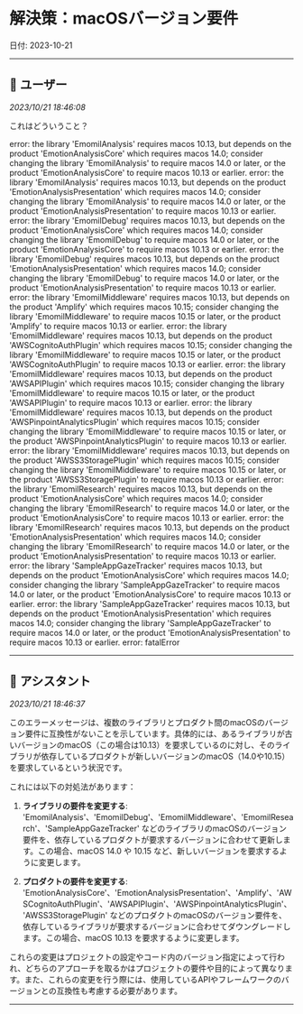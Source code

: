 # 解決策：macOSバージョン要件

日付: 2023-10-21

---

## 👤 ユーザー
*2023/10/21 18:46:08*

これはどういうこと？

error: the library 'EmomilAnalysis' requires macos 10.13, but depends on the product 'EmotionAnalysisCore' which requires macos 14.0; consider changing the library 'EmomilAnalysis' to require macos 14.0 or later, or the product 'EmotionAnalysisCore' to require macos 10.13 or earlier.
error: the library 'EmomilAnalysis' requires macos 10.13, but depends on the product 'EmotionAnalysisPresentation' which requires macos 14.0; consider changing the library 'EmomilAnalysis' to require macos 14.0 or later, or the product 'EmotionAnalysisPresentation' to require macos 10.13 or earlier.
error: the library 'EmomilDebug' requires macos 10.13, but depends on the product 'EmotionAnalysisCore' which requires macos 14.0; consider changing the library 'EmomilDebug' to require macos 14.0 or later, or the product 'EmotionAnalysisCore' to require macos 10.13 or earlier.
error: the library 'EmomilDebug' requires macos 10.13, but depends on the product 'EmotionAnalysisPresentation' which requires macos 14.0; consider changing the library 'EmomilDebug' to require macos 14.0 or later, or the product 'EmotionAnalysisPresentation' to require macos 10.13 or earlier.
error: the library 'EmomilMiddleware' requires macos 10.13, but depends on the product 'Amplify' which requires macos 10.15; consider changing the library 'EmomilMiddleware' to require macos 10.15 or later, or the product 'Amplify' to require macos 10.13 or earlier.
error: the library 'EmomilMiddleware' requires macos 10.13, but depends on the product 'AWSCognitoAuthPlugin' which requires macos 10.15; consider changing the library 'EmomilMiddleware' to require macos 10.15 or later, or the product 'AWSCognitoAuthPlugin' to require macos 10.13 or earlier.
error: the library 'EmomilMiddleware' requires macos 10.13, but depends on the product 'AWSAPIPlugin' which requires macos 10.15; consider changing the library 'EmomilMiddleware' to require macos 10.15 or later, or the product 'AWSAPIPlugin' to require macos 10.13 or earlier.
error: the library 'EmomilMiddleware' requires macos 10.13, but depends on the product 'AWSPinpointAnalyticsPlugin' which requires macos 10.15; consider changing the library 'EmomilMiddleware' to require macos 10.15 or later, or the product 'AWSPinpointAnalyticsPlugin' to require macos 10.13 or earlier.
error: the library 'EmomilMiddleware' requires macos 10.13, but depends on the product 'AWSS3StoragePlugin' which requires macos 10.15; consider changing the library 'EmomilMiddleware' to require macos 10.15 or later, or the product 'AWSS3StoragePlugin' to require macos 10.13 or earlier.
error: the library 'EmomilResearch' requires macos 10.13, but depends on the product 'EmotionAnalysisCore' which requires macos 14.0; consider changing the library 'EmomilResearch' to require macos 14.0 or later, or the product 'EmotionAnalysisCore' to require macos 10.13 or earlier.
error: the library 'EmomilResearch' requires macos 10.13, but depends on the product 'EmotionAnalysisPresentation' which requires macos 14.0; consider changing the library 'EmomilResearch' to require macos 14.0 or later, or the product 'EmotionAnalysisPresentation' to require macos 10.13 or earlier.
error: the library 'SampleAppGazeTracker' requires macos 10.13, but depends on the product 'EmotionAnalysisCore' which requires macos 14.0; consider changing the library 'SampleAppGazeTracker' to require macos 14.0 or later, or the product 'EmotionAnalysisCore' to require macos 10.13 or earlier.
error: the library 'SampleAppGazeTracker' requires macos 10.13, but depends on the product 'EmotionAnalysisPresentation' which requires macos 14.0; consider changing the library 'SampleAppGazeTracker' to require macos 14.0 or later, or the product 'EmotionAnalysisPresentation' to require macos 10.13 or earlier.
error: fatalError

---

## 🤖 アシスタント
*2023/10/21 18:46:37*

このエラーメッセージは、複数のライブラリとプロダクト間のmacOSのバージョン要件に互換性がないことを示しています。具体的には、あるライブラリが古いバージョンのmacOS（この場合は10.13）を要求しているのに対し、そのライブラリが依存しているプロダクトが新しいバージョンのmacOS（14.0や10.15）を要求しているという状況です。

これには以下の対処法があります：

1. **ライブラリの要件を変更する**: 'EmomilAnalysis'、'EmomilDebug'、'EmomilMiddleware'、'EmomilResearch'、'SampleAppGazeTracker' などのライブラリのmacOSのバージョン要件を、依存しているプロダクトが要求するバージョンに合わせて更新します。この場合、macOS 14.0 や 10.15 など、新しいバージョンを要求するように変更します。

2. **プロダクトの要件を変更する**: 'EmotionAnalysisCore'、'EmotionAnalysisPresentation'、'Amplify'、'AWSCognitoAuthPlugin'、'AWSAPIPlugin'、'AWSPinpointAnalyticsPlugin'、'AWSS3StoragePlugin' などのプロダクトのmacOSのバージョン要件を、依存しているライブラリが要求するバージョンに合わせてダウングレードします。この場合、macOS 10.13 を要求するように変更します。

これらの変更はプロジェクトの設定やコード内のバージョン指定によって行われ、どちらのアプローチを取るかはプロジェクトの要件や目的によって異なります。また、これらの変更を行う際には、使用しているAPIやフレームワークのバージョンとの互換性も考慮する必要があります。

---
